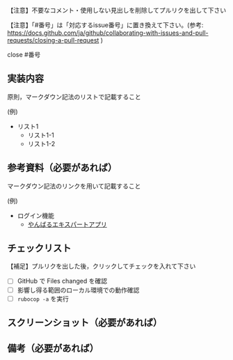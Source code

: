 【注意】不要なコメント・使用しない見出しを削除してプルリクを出して下さい

【注意】「#番号」は「対応するissue番号」に置き換えて下さい。(参考: https://docs.github.com/ja/github/collaborating-with-issues-and-pull-requests/closing-a-pull-request )

close #番号

## 実装内容

原則，マークダウン記法のリストで記載すること

(例)

- リスト1
  - リスト1-1
  - リスト1-2  

## 参考資料（必要があれば）

マークダウン記法のリンクを用いて記載すること

(例)

- ログイン機能
  - [やんばるエキスパートアプリ](https://www.yanbaru-code.com/texts/219)

## チェックリスト

【補足】プルリクを出した後，クリックしてチェックを入れて下さい

- [ ] GitHub で Files changed を確認
- [ ] 影響し得る範囲のローカル環境での動作確認
- [ ] `rubocop -a` を実行

## スクリーンショット（必要があれば）


## 備考（必要があれば）
